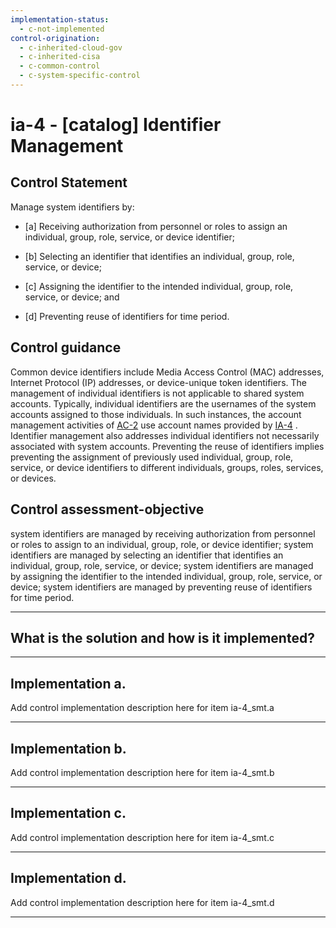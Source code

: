```yaml
---
implementation-status:
  - c-not-implemented
control-origination:
  - c-inherited-cloud-gov
  - c-inherited-cisa
  - c-common-control
  - c-system-specific-control
---
```


# ia-4 - \[catalog\] Identifier Management

## Control Statement

Manage system identifiers by:

- \[a\] Receiving authorization from personnel or roles to assign an individual, group, role, service, or device identifier;

- \[b\] Selecting an identifier that identifies an individual, group, role, service, or device;

- \[c\] Assigning the identifier to the intended individual, group, role, service, or device; and

- \[d\] Preventing reuse of identifiers for time period.

## Control guidance

Common device identifiers include Media Access Control (MAC) addresses, Internet Protocol (IP) addresses, or device-unique token identifiers. The management of individual identifiers is not applicable to shared system accounts. Typically, individual identifiers are the usernames of the system accounts assigned to those individuals. In such instances, the account management activities of [AC-2](#ac-2) use account names provided by [IA-4](#ia-4) . Identifier management also addresses individual identifiers not necessarily associated with system accounts. Preventing the reuse of identifiers implies preventing the assignment of previously used individual, group, role, service, or device identifiers to different individuals, groups, roles, services, or devices.

## Control assessment-objective

system identifiers are managed by receiving authorization from personnel or roles to assign to an individual, group, role, or device identifier;
system identifiers are managed by selecting an identifier that identifies an individual, group, role, service, or device;
system identifiers are managed by assigning the identifier to the intended individual, group, role, service, or device;
system identifiers are managed by preventing reuse of identifiers for time period.

______________________________________________________________________

## What is the solution and how is it implemented?

<!-- Please leave this section blank and enter implementation details in the parts below. -->

______________________________________________________________________

## Implementation a.

Add control implementation description here for item ia-4_smt.a

______________________________________________________________________

## Implementation b.

Add control implementation description here for item ia-4_smt.b

______________________________________________________________________

## Implementation c.

Add control implementation description here for item ia-4_smt.c

______________________________________________________________________

## Implementation d.

Add control implementation description here for item ia-4_smt.d

______________________________________________________________________
